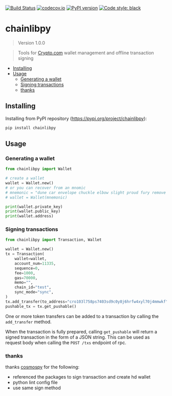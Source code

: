 [![Build Status](https://travis-ci.com/crypto-com/chainlibpy.svg?branch=master)](https://travis-ci.com//chainlibpy)
[![codecov.io](https://codecov.io/gh/crypto-com/chainlibpy/branch/master/graph/badge.svg)](https://codecov.io/gh/crypto-com/chainlibpy)
[![PyPI version](https://img.shields.io/pypi/v/chainlibpy)](https://pypi.org/project/chainlibpy)
[![Code style: black](https://img.shields.io/badge/code%20style-black-000000.svg)](https://github.com/psf/black)

# chainlibpy

<!--- Don't edit the version line below manually. Let bump2version do it for you. -->

> Version 1.0.0

> Tools for [Crypto.com](https://github.com/crypto-com/chain-main) wallet management and offline transaction signing

<!-- mdformat-toc start --slug=github --maxlevel=6 --minlevel=2 -->

- [Installing](<#installing>)
- [Usage](<#usage>)
  - [Generating a wallet](<#generating-a-wallet>)
  - [Signing transactions](<#signing-transactions>)
  - [thanks](<#thanks>)

<!-- mdformat-toc end -->

## Installing<a name="installing"></a>

Installing from PyPI repository (https://pypi.org/project/chainlibpy):

```bash
pip install chainlibpy
```

## Usage<a name="usage"></a>

### Generating a wallet<a name="generating-a-wallet"></a>

```python
from chainlibpy import Wallet

# create a wallet
wallet = Wallet.new()
# or you can recover from an mnomic
# mnemonic = "dune car envelope chuckle elbow slight proud fury remove candy uphold puzzle call select sibling sport gadget please want vault glance verb damage gown"
# wallet = Wallet(mnemonic)

print(wallet.private_key)
print(wallet.public_key)
print(wallet.address)
```

### Signing transactions<a name="signing-transactions"></a>

```python
from chainlibpy import Transaction, Wallet

wallet = Wallet.new()
tx = Transaction(
    wallet=wallet,
    account_num=11335,
    sequence=0,
    fee=1000,
    gas=70000,
    memo="",
    chain_id="test",
    sync_mode="sync",
)
tx.add_transfer(to_address="cro103l758ps7403sd9c0y8j6hrfw4xyl70j4mmwkf", amount=387000)
pushable_tx = tx.get_pushable()
```

One or more token transfers can be added to a transaction by calling the `add_transfer` method.

When the transaction is fully prepared, calling `get_pushable` will return a signed transaction in the form of a JSON string.
This can be used as request body when calling the `POST /txs` endpoint of rpc.

### thanks<a name="thanks"></a>

thanks [cosmospy](https://github.com/hukkinj1/cosmospy) for the following:

- referenced the packages to sign transaction and create hd wallet
- python lint config file
- use same sign method

